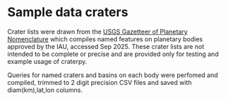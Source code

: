 # Sample data craters

Crater lists were drawn from the [USGS Gazetteer of Planetary Nomenclature](https://planetarynames.wr.usgs.gov/) which compiles named features on planetary bodies approved by the IAU, accessed Sep 2025. These crater lists are not intended to be complete or precise and are provided only for testing and example usage of craterpy.

Queries for named craters and basins on each body were perfomed and compiled, trimmed to 2 digit precision CSV files and saved with diam(km),lat,lon columns.